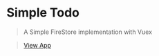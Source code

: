 # Simple Todo

> A Simple FireStore implementation with Vuex

> [View App](https://vuex-firestore.surge.sh)
